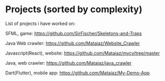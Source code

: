 # Projects (sorted by complexity)
List of projects i have worked on:

SFML, game:         https://github.com/SirFischer/Skeletons-and-Traps

Java Web crawler:               https://github.com/Mataiaz/Website_Crawler

Javascript(React), website:  https://github.com/Mataiaz/mycv/tree/master

Java, web crawler:               https://github.com/Mataiaz/java_crawler

Dart(Flutter), mobile app:       https://github.com/Mataiaz/My-Demo-App
